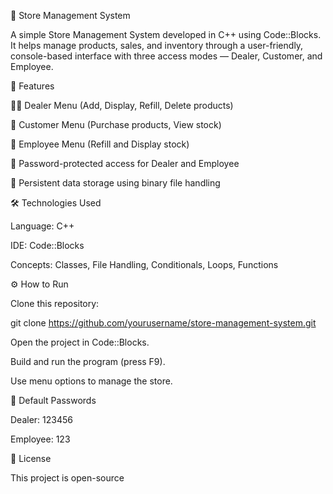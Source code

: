 🏪 Store Management System

A simple Store Management System developed in C++ using Code::Blocks.
It helps manage products, sales, and inventory through a user-friendly, console-based interface with three access modes — Dealer, Customer, and Employee.

🚀 Features

👨‍💼 Dealer Menu (Add, Display, Refill, Delete products)

🧾 Customer Menu (Purchase products, View stock)

👷 Employee Menu (Refill and Display stock)

🔐 Password-protected access for Dealer and Employee

💾 Persistent data storage using binary file handling

🛠️ Technologies Used

Language: C++

IDE: Code::Blocks

Concepts: Classes, File Handling, Conditionals, Loops, Functions

⚙️ How to Run

Clone this repository:

git clone https://github.com/yourusername/store-management-system.git


Open the project in Code::Blocks.

Build and run the program (press F9).

Use menu options to manage the store.

🔑 Default Passwords

Dealer: 123456

Employee: 123

📜 License

This project is open-source
